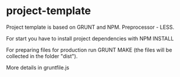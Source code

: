 # project-template

Project template is based on GRUNT and NPM.
Preprocessor - LESS.

For start you have to install project dependencies with NPM INSTALL

For preparing files for production run GRUNT MAKE (the files will be collected in the folder "dist").

More details in gruntfile.js


